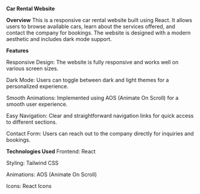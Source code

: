 **Car Rental Website**

**Overview**
This is a responsive car rental website built using React. It allows users to browse available cars, learn about the services offered, and contact the company for bookings. The website is designed with a modern aesthetic and includes dark mode support.

**Features**


Responsive Design: The website is fully responsive and works well on various screen sizes.

Dark Mode: Users can toggle between dark and light themes for a personalized experience.

Smooth Animations: Implemented using AOS (Animate On Scroll) for a smooth user experience.

Easy Navigation: Clear and straightforward navigation links for quick access to different sections.

Contact Form: Users can reach out to the company directly for inquiries and bookings.

**Technologies Used**
Frontend: React

Styling: Tailwind CSS

Animations: AOS (Animate On Scroll)

Icons: React Icons

